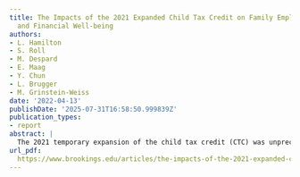 ```yaml
---
title: The Impacts of the 2021 Expanded Child Tax Credit on Family Employment, Nutrition,
  and Financial Well-being
authors:
- L. Hamilton
- S. Roll
- M. Despard
- E. Maag
- Y. Chun
- L. Brugger
- M. Grinstein-Weiss
date: '2022-04-13'
publishDate: '2025-07-31T16:58:50.999839Z'
publication_types:
- report
abstract: |
  The 2021 temporary expansion of the child tax credit (CTC) was unprecedented in its reach, lifting 3.7 million children out of poverty as of December 2021. It provided families with up to     $3,600 for every child in the household under the age of six, and up to $3,000 for every child between the ages of 6 and 17. Half the credit was issued monthly between July and December,      2021. Almost all middle- and low-income families with children were eligible for the CTC. Married parents making less than $150,000 and single parents making less than $112,500 per year       were eligible to receive the full amount of the credit, which began to phase out slowly after these income cut-offs. The purpose of this study is to understand the impact of the expanded      CTC on families and to inform current proposals to make the credit permanent.
url_pdf:
  https://www.brookings.edu/articles/the-impacts-of-the-2021-expanded-child-tax-credit-on-family-employment-nutrition-and-financial-well-being/
---
```

